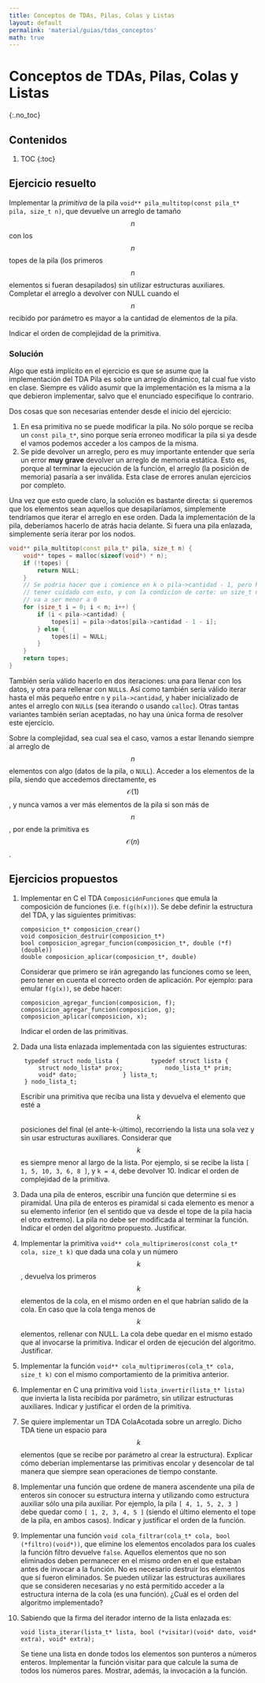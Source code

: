 ```yaml
---
title: Conceptos de TDAs, Pilas, Colas y Listas
layout: default
permalink: 'material/guias/tdas_conceptos'
math: true
---
```


# Conceptos de TDAs, Pilas, Colas y Listas
{:.no_toc}

## Contenidos

1. TOC
{:toc}

## Ejercicio resuelto

Implementar la _primitiva_ de la pila `void** pila_multitop(const pila_t* pila, size_t n)`, que devuelve un arreglo de tamaño $$n$$ con los $$n$$ topes de la pila (los primeros $$n$$ elementos si fueran desapilados) sin utilizar estructuras auxiliares. Completar el arreglo a devolver con NULL cuando el $$n$$ recibido por parámetro es mayor a la cantidad de elementos de la pila.

Indicar el orden de complejidad de la primitiva.

### Solución

Algo que está implícito en el ejercicio es que se asume que la implementación del TDA Pila es sobre un arreglo dinámico, tal
cual fue visto en clase. Siempre es válido asumir que la implementación es la misma a la que debieron implementar, salvo que
el enunciado especifique lo contrario. 


Dos cosas que son necesarias entender desde el inicio del ejercicio: 
1. 	En esa primitiva no se puede modificar la pila. No sólo porque se reciba un `const pila_t*`, sino porque sería erroneo
	modificar la pila si ya desde el vamos podemos acceder a los campos de la misma. 
2.  Se pide devolver un arreglo, pero es muy importante entender que sería un error **muy grave** devolver un arreglo de 
	memoria estática. Esto es, porque al terminar la ejecución de la función, el arreglo (la posición de memoria) pasaría
	a ser inválida. Esta clase de errores anulan ejercicios por completo. 

Una vez que esto quede claro, la solución es bastante directa: si queremos que los elementos sean aquellos que desapilaríamos, simplemente tendríamos que iterar el arreglo en ese orden. Dada la implementación de la pila, deberíamos
hacerlo de atrás hacia delante. Si fuera una pila enlazada, simplemente sería iterar por los nodos. 

```cpp
void** pila_multitop(const pila_t* pila, size_t n) {
	void** topes = malloc(sizeof(void*) * n);
	if (!topes) {
		return NULL;
	}
	// Se podria hacer que i comience en k o pila->cantidad - 1, pero hay que 
	// tener cuidado con esto, y con la condicion de corte: un size_t nunca 
	// va a ser menor a 0
	for (size_t i = 0; i < n; i++) {
		if (i < pila->cantidad) {
			topes[i] = pila->datos[pila->cantidad - 1 - i];
		} else {
			topes[i] = NULL;
		}
	}
	return topes;
}
```

También sería válido hacerlo en dos iteraciones: una para llenar con los datos, y otra para rellenar con `NULL`s.
Así como también sería válido iterar hasta el más pequeño entre `n` y `pila->cantidad`, y haber inicializado de antes el
arreglo con `NULL`s (sea iterando o usando `calloc`). Otras tantas variantes también serían aceptadas, no hay una única forma de resolver este ejercicio. 

Sobre la complejidad, sea cual sea el caso, vamos a estar llenando siempre al arreglo de $$n$$ elementos con algo (datos de la pila, o `NULL`). Acceder a los elementos de la pila, siendo que accedemos directamente, es $$\mathcal{O}(1)$$, y nunca vamos a ver más elementos de la pila si son más de $$n$$, por ende la primitiva es $$\mathcal{O}(n)$$. 



## Ejercicios propuestos

1. 	Implementar en C el TDA `ComposiciónFunciones` que emula la composición de funciones (i.e. `f(g(h(x))`). 
	Se debe definir la estructura del TDA, y las siguientes primitivas:
		
		composicion_t* composicion_crear()
		void composicion_destruir(composicion_t*)
		bool composicion_agregar_funcion(composicion_t*, double (*f)(double))
		double composicion_aplicar(composicion_t*, double)

	Considerar que primero se irán agregando las funciones como se leen, pero tener en cuenta el correcto orden
	de aplicación. Por ejemplo: para emular `f(g(x))`, se debe hacer:
		
		composicion_agregar_funcion(composicion, f);
		composicion_agregar_funcion(composicion, g);
		composicion_aplicar(composicion, x);

	Indicar el orden de las primitivas.

2. Dada una lista enlazada implementada con las siguientes estructuras:

		typedef struct nodo_lista { 		typedef struct lista {
			struct nodo_lista* prox; 			nodo_lista_t* prim;
			void* dato; 			} lista_t;
		} nodo_lista_t;

	Escribir una primitiva que reciba una lista y devuelva el elemento que esté a $$k$$ posiciones del final (el
	ante-k-último), recorriendo la lista una sola vez y sin usar estructuras auxiliares. Considerar que
	$$k$$ es siempre menor al largo de la lista.
	Por ejemplo, si se recibe la lista `[ 1, 5, 10, 3, 6, 8 ]`, y `k = 4`, debe devolver 10.
	Indicar el orden de complejidad de la primitiva.


3. 	Dada una pila de enteros, escribir una función que determine si es piramidal. Una pila de enteros es
	piramidal si cada elemento es menor a su elemento inferior (en el sentido que va desde el tope de la 
	pila hacia el otro extremo). La pila no debe ser modificada al terminar la función.
	Indicar el orden del algoritmo propuesto. Justificar.

4. 	Implementar la primitiva `void** cola_multiprimeros(const cola_t* cola, size_t k)` que dada una cola y un 
	número $$k$$, devuelva los primeros $$k$$ elementos de la cola, en el mismo orden en el que habrían
	salido de la cola. En caso que la cola tenga menos de $$k$$ elementos, rellenar con NULL.
	La cola debe quedar en el mismo estado que al invocarse la primitiva.
	Indicar el orden de ejecución del algoritmo. Justificar.

5. 	Implementar la función `void** cola_multiprimeros(cola_t* cola, size_t k)` con el mismo comportamiento de la 
	primitiva anterior.

6. 	Implementar en C una primitiva void `lista_invertir(lista_t* lista)` que invierta la lista recibida
	por parámetro, sin utilizar estructuras auxiliares. Indicar y justificar el orden de la primitiva.

7. 	Se quiere implementar un TDA ColaAcotada sobre un arreglo. Dicho TDA tiene un espacio para $$k$$ elementos 
	(que se recibe por parámetro al crear la estructura). Explicar cómo deberían implementarse las primitivas 
	encolar y desencolar de tal manera que siempre sean operaciones de tiempo constante.

8. 	Implementar una función que ordene de manera ascendente una pila de enteros sin conocer su estructura interna y 
	utilizando como estructura auxiliar sólo una pila auxiliar.
	Por ejemplo, la pila `[ 4, 1, 5, 2, 3 ]` debe quedar como `[ 1, 2, 3, 4, 5 ]` (siendo el último elemento el tope de la pila, en ambos casos). Indicar y justificar el orden de la función.

9. 	Implementar una función `void cola_filtrar(cola_t* cola, bool (*filtro)(void*))`, que elimine los elementos encolados
	para los cuales la función filtro devuelve `false`. Aquellos elementos que no son eliminados deben permanecer en el
	mismo orden en el que estaban antes de invocar a la función. No es necesario destruir los elementos que sí fueron eliminados. Se pueden utilizar las estructuras auxiliares que se consideren necesarias y no está permitido acceder a la estructura interna de la cola (es una función). ¿Cuál es el orden del algoritmo implementado? 

10. Sabiendo que la firma del iterador interno de la lista enlazada es:

		void lista_iterar(lista_t* lista, bool (*visitar)(void* dato, void* extra), void* extra);

	Se tiene una lista en donde todos los elementos son punteros a números enteros. Implementar la función visitar para que calcule la suma de todos los números pares. Mostrar, además, la invocación a la función.


